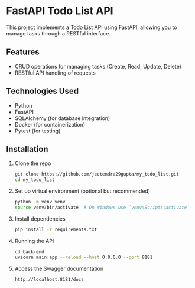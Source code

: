 # FastAPI Todo List API

This project implements a Todo List API using FastAPI, allowing you to manage tasks through a RESTful interface.

## Features

- CRUD operations for managing tasks (Create, Read, Update, Delete)
- RESTful API handling of requests

## Technologies Used

- Python
- FastAPI
- SQLAlchemy (for database integration)
- Docker (for containerization)
- Pytest (for testing)

## Installation

1. Clone the repo
   ```sh
   git clone https://github.com/jeetendra29gupta/my_todo_list.git
   cd my_todo_list
	```

2. Set up virtual environment (optional but recommended)
	```sh
	python -m venv venv
	source venv/bin/activate  # On Windows use `venv\Scripts\activate`
	```

3. Install dependencies
	```sh
	pip install -r requirements.txt
	```

4. Running the API
	```sh
 	cd back-end
	uvicorn main:app --reload --host 0.0.0.0 --port 8181
	```

5. Access the Swagger documentation
	```sh
	http://localhost:8181/docs
	```
